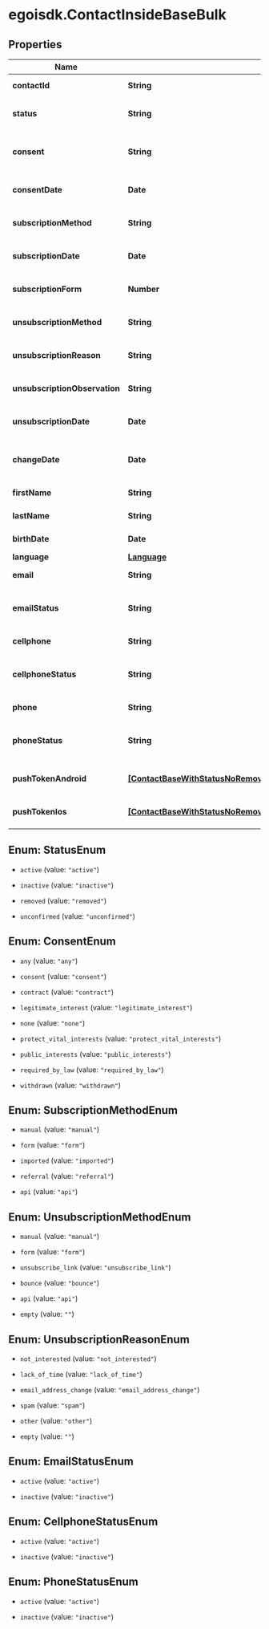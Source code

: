 # egoisdk.ContactInsideBaseBulk

## Properties

Name | Type | Description | Notes
------------ | ------------- | ------------- | -------------
**contactId** | **String** |  | [optional] [readonly] 
**status** | **String** | Status of the contact | [optional] [default to &#39;active&#39;]
**consent** | **String** | Contact consent | [optional] [readonly] [default to &#39;consent&#39;]
**consentDate** | **Date** | Date and hour of the contact consent | [optional] [readonly] 
**subscriptionMethod** | **String** | Contact subscription method | [optional] [readonly] 
**subscriptionDate** | **Date** | Date and hour of the contact subscription | [optional] [readonly] 
**subscriptionForm** | **Number** | Contact subscription form | [optional] [readonly] 
**unsubscriptionMethod** | **String** | Contact unsubscription method | [optional] [readonly] 
**unsubscriptionReason** | **String** | Contact unsubscription reason | [optional] [readonly] 
**unsubscriptionObservation** | **String** | Contact unsubscription observation | [optional] [readonly] 
**unsubscriptionDate** | **Date** | Contact unsubscription date | [optional] [readonly] 
**changeDate** | **Date** | Last modification date of the contact | [optional] [readonly] 
**firstName** | **String** | First name of the contact | [optional] 
**lastName** | **String** | Last name of the contact | [optional] 
**birthDate** | **Date** | Birth date of the contact | [optional] 
**language** | [**Language**](Language.md) |  | [optional] 
**email** | **String** | Email of the contact | [optional] 
**emailStatus** | **String** | Email channel status | [optional] [readonly] [default to &#39;active&#39;]
**cellphone** | **String** | Cellphone of the contact | [optional] 
**cellphoneStatus** | **String** | Cellphone channel status | [optional] [readonly] [default to &#39;active&#39;]
**phone** | **String** | Phone of the contact | [optional] 
**phoneStatus** | **String** | Phone channel status | [optional] [readonly] [default to &#39;active&#39;]
**pushTokenAndroid** | [**[ContactBaseWithStatusNoRemovedFieldsSchemaBasePushTokenAndroidInner]**](ContactBaseWithStatusNoRemovedFieldsSchemaBasePushTokenAndroidInner.md) | Android push token of the contact | [optional] 
**pushTokenIos** | [**[ContactBaseWithStatusNoRemovedFieldsSchemaBasePushTokenIosInner]**](ContactBaseWithStatusNoRemovedFieldsSchemaBasePushTokenIosInner.md) | IOS push token of the contact | [optional] 



## Enum: StatusEnum


* `active` (value: `"active"`)

* `inactive` (value: `"inactive"`)

* `removed` (value: `"removed"`)

* `unconfirmed` (value: `"unconfirmed"`)





## Enum: ConsentEnum


* `any` (value: `"any"`)

* `consent` (value: `"consent"`)

* `contract` (value: `"contract"`)

* `legitimate_interest` (value: `"legitimate_interest"`)

* `none` (value: `"none"`)

* `protect_vital_interests` (value: `"protect_vital_interests"`)

* `public_interests` (value: `"public_interests"`)

* `required_by_law` (value: `"required_by_law"`)

* `withdrawn` (value: `"withdrawn"`)





## Enum: SubscriptionMethodEnum


* `manual` (value: `"manual"`)

* `form` (value: `"form"`)

* `imported` (value: `"imported"`)

* `referral` (value: `"referral"`)

* `api` (value: `"api"`)





## Enum: UnsubscriptionMethodEnum


* `manual` (value: `"manual"`)

* `form` (value: `"form"`)

* `unsubscribe_link` (value: `"unsubscribe_link"`)

* `bounce` (value: `"bounce"`)

* `api` (value: `"api"`)

* `empty` (value: `""`)





## Enum: UnsubscriptionReasonEnum


* `not_interested` (value: `"not_interested"`)

* `lack_of_time` (value: `"lack_of_time"`)

* `email_address_change` (value: `"email_address_change"`)

* `spam` (value: `"spam"`)

* `other` (value: `"other"`)

* `empty` (value: `""`)





## Enum: EmailStatusEnum


* `active` (value: `"active"`)

* `inactive` (value: `"inactive"`)





## Enum: CellphoneStatusEnum


* `active` (value: `"active"`)

* `inactive` (value: `"inactive"`)





## Enum: PhoneStatusEnum


* `active` (value: `"active"`)

* `inactive` (value: `"inactive"`)




